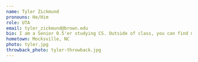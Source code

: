 ```yaml
---
name: Tyler Zickmund
pronouns: He/Him
role: UTA 
email: tyler_zickmund@brown.edu
bio: I am a Senior 0.5'er studying CS. Outside of class, you can find me working the circulation desk at a few of the libraries across campus or stage managing a production for the TAPS department. As someone whose bad music taste has not advanced beyond 2014, I am excited that the best bops of this millennia have begun to enter their retro phase.
hometown: Mocksville, NC
photo: tyler.jpg
throwback_photo: tyler-throwback.jpg
---
```

